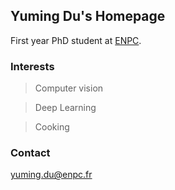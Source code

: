 ## Yuming Du's Homepage

First year PhD student at [ENPC](https://imagine-lab.enpc.fr/). 


### Interests
> Computer vision

> Deep Learning

> Cooking


### Contact
yuming.du@enpc.fr
